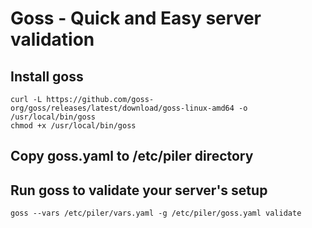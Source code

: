 # Goss - Quick and Easy server validation

## Install goss

```
curl -L https://github.com/goss-org/goss/releases/latest/download/goss-linux-amd64 -o /usr/local/bin/goss
chmod +x /usr/local/bin/goss
```

## Copy goss.yaml to /etc/piler directory

## Run goss to validate your server's setup

```
goss --vars /etc/piler/vars.yaml -g /etc/piler/goss.yaml validate
```
